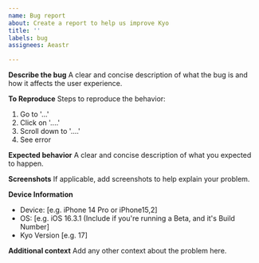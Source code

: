 ```yaml
---
name: Bug report
about: Create a report to help us improve Kyo
title: ''
labels: bug
assignees: Aeastr

---
```


**Describe the bug**
A clear and concise description of what the bug is and how it affects the user experience.

**To Reproduce**
Steps to reproduce the behavior:
1. Go to '...'
2. Click on '....'
3. Scroll down to '....'
4. See error

**Expected behavior**
A clear and concise description of what you expected to happen.

**Screenshots**
If applicable, add screenshots to help explain your problem.

**Device Information**
 - Device: [e.g. iPhone 14 Pro or iPhone15,2]
 - OS: [e.g. iOS 16.3.1 (Include if you're running a Beta, and it's Build Number]
 - Kyo Version [e.g. 17]

**Additional context**
Add any other context about the problem here.
